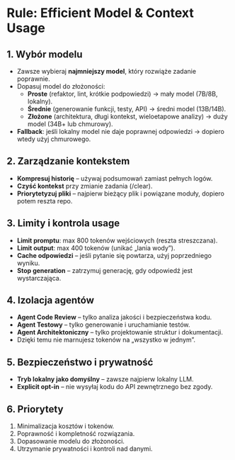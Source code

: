 # Rule: Efficient Model & Context Usage

## 1. Wybór modelu

- Zawsze wybieraj **najmniejszy model**, który rozwiąże zadanie poprawnie.
- Dopasuj model do złożoności:
  - **Proste** (refaktor, lint, krótkie podpowiedzi) → mały model (7B/8B, lokalny).
  - **Średnie** (generowanie funkcji, testy, API) → średni model (13B/14B).
  - **Złożone** (architektura, długi kontekst, wieloetapowe analizy) → duży model (34B+ lub chmurowy).
- **Fallback**: jeśli lokalny model nie daje poprawnej odpowiedzi → dopiero wtedy użyj chmurowego.

## 2. Zarządzanie kontekstem

- **Kompresuj historię** – używaj podsumowań zamiast pełnych logów.
- **Czyść kontekst** przy zmianie zadania (/clear).
- **Priorytetyzuj pliki** – najpierw bieżący plik i powiązane moduły, dopiero potem reszta repo.

## 3. Limity i kontrola usage

- **Limit promptu**: max 800 tokenów wejściowych (reszta streszczana).
- **Limit output**: max 400 tokenów (unikać „lania wody”).
- **Cache odpowiedzi** – jeśli pytanie się powtarza, użyj poprzedniego wyniku.
- **Stop generation** – zatrzymuj generację, gdy odpowiedź jest wystarczająca.

## 4. Izolacja agentów

- **Agent Code Review** – tylko analiza jakości i bezpieczeństwa kodu.
- **Agent Testowy** – tylko generowanie i uruchamianie testów.
- **Agent Architektoniczny** – tylko projektowanie struktur i dokumentacji.
- Dzięki temu nie marnujesz tokenów na „wszystko w jednym”.

## 5. Bezpieczeństwo i prywatność

- **Tryb lokalny jako domyślny** – zawsze najpierw lokalny LLM.
- **Explicit opt‑in** – nie wysyłaj kodu do API zewnętrznego bez zgody.

## 6. Priorytety

1. Minimalizacja kosztów i tokenów.
2. Poprawność i kompletność rozwiązania.
3. Dopasowanie modelu do złożoności.
4. Utrzymanie prywatności i kontroli nad danymi.
